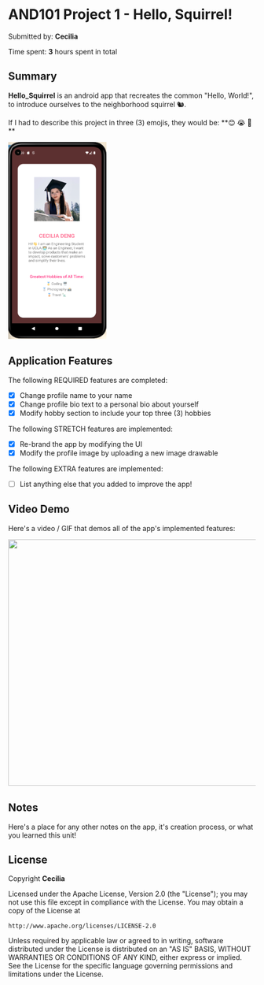 # AND101 Project 1 - Hello, Squirrel!

Submitted by: **Cecilia**

Time spent: **3** hours spent in total

## Summary

**Hello_Squirrel** is an android app that recreates the common "Hello, World!", to introduce ourselves to the neighborhood squirrel 🐿.  

If I had to describe this project in three (3) emojis, they would be: **😊 😭 🥳 **

<img src='https://github.com/YingluDeng/AND101_proj1_NameCard/blob/main/%20demo_pic.png' width="200" height="400" title='Demo Pic' width='' alt='Demo Pic' />

## Application Features

<!-- (This is a comment) Please be sure to change the [ ] to [x] for any features you completed.  If a feature is not checked [x], you might miss the points for that item! -->

The following REQUIRED features are completed:

- [x] Change profile name to your name
- [x] Change profile bio text to a personal bio about yourself
- [x] Modify hobby section to include your top three (3) hobbies

The following STRETCH features are implemented:

- [x] Re-brand the app by modifying the UI
- [x] Modify the profile image by uploading a new image drawable

The following EXTRA features are implemented:

- [ ] List anything else that you added to improve the app!

## Video Demo
Here's a video / GIF that demos all of the app's implemented features:

<a href="https://www.loom.com/share/f409eb41c3e349579369cfd058fae1e1">
    <img width="800" height="500" src="https://cdn.loom.com/sessions/thumbnails/f409eb41c3e349579369cfd058fae1e1-1677709621771-with-play.gif">
  </a>

## Notes

Here's a place for any other notes on the app, it's creation process, or what you learned this unit!

## License

Copyright **Cecilia**

Licensed under the Apache License, Version 2.0 (the "License");
you may not use this file except in compliance with the License.
You may obtain a copy of the License at

    http://www.apache.org/licenses/LICENSE-2.0

Unless required by applicable law or agreed to in writing, software
distributed under the License is distributed on an "AS IS" BASIS,
WITHOUT WARRANTIES OR CONDITIONS OF ANY KIND, either express or implied.
See the License for the specific language governing permissions and
limitations under the License.
